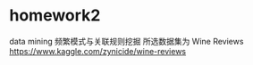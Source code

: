 # homework2

data mining 频繁模式与关联规则挖掘
所选数据集为 Wine Reviews
https://www.kaggle.com/zynicide/wine-reviews
